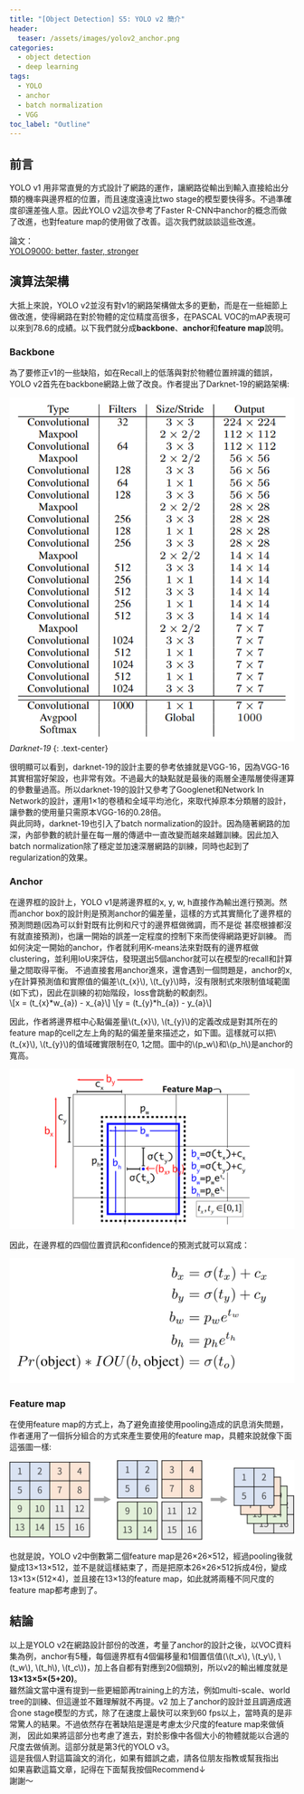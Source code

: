 ```yaml
---
title: "[Object Detection] S5: YOLO v2 簡介"
header:
  teaser: /assets/images/yolov2_anchor.png
categories:
  - object detection
  - deep learning
tags:
  - YOLO
  - anchor
  - batch normalization
  - VGG
toc_label: "Outline"
---
```


## 前言
YOLO v1 用非常直覺的方式設計了網路的運作，讓網路從輸出到輸入直接給出分類的機率與邊界框的位置，而且速度遠遠比two stage的模型要快得多。不過準確度卻還差強人意。因此YOLO v2這次參考了Faster R-CNN中anchor的概念而做了改進，也對feature map的使用做了改善。這次我們就談談這些改進。  

論文：  
[YOLO9000: better, faster, stronger](https://arxiv.org/abs/1612.08242)  


## 演算法架構  
 大抵上來說，YOLO v2並沒有對v1的網路架構做太多的更動，而是在一些細節上做改進，使得網路在對於物體的定位精度高很多，在PASCAL VOC的mAP表現可以來到78.6的成績。以下我們就分成**backbone**、**anchor**和**feature map**說明。  

### Backbone
為了要修正v1的一些缺陷，如在Recall上的低落與對於物體位置辨識的錯誤，YOLO v2首先在backbone網路上做了改良。作者提出了Darknet-19的網路架構:  

![Darknet-19網路架構圖](/assets/images/yolov2_darknet19.png)  
*Darknet-19*
{: .text-center}

很明顯可以看到，darknet-19的設計主要的參考依據就是VGG-16，因為VGG-16其實相當好架設，也非常有效。不過最大的缺點就是最後的兩層全連階層使得運算的參數量過高。所以darknet-19的設計又參考了Googlenet和Network In Network的設計，運用1×1的卷積和全域平均池化，來取代掉原本分類層的設計，讓參數的使用量只需原本VGG-16的0.28倍。  
與此同時，darknet-19也引入了batch normalization的設計。因為隨著網路的加深，內部參數的統計量在每一層的傳遞中一直改變而越來越難訓練。因此加入batch normalization除了穩定並加速深層網路的訓練，同時也起到了regularization的效果。  

### Anchor  
在邊界框的設計上，YOLO v1是將邊界框的x, y, w, h直接作為輸出進行預測。然而anchor box的設計則是預測anchor的偏差量，這樣的方式其實簡化了邊界框的預測問題(因為可以針對既有比例和尺寸的邊界框做微調，而不是從
甚麼根據都沒有就直接預測)，也讓一開始的誤差一定程度的控制下來而使得網路更好訓練。 
而如何決定一開始的anchor，作者就利用K-means法來對既有的邊界框做clustering，並利用IoU來評估，發現選出5個anchor就可以在模型的recall和計算量之間取得平衡。 
不過直接套用anchor進來，還會遇到一個問題是，anchor的x, y在計算預測值和實際值的偏差\\(t_{x}\\), \\(t_{y}\\)時，沒有限制式來限制值域範圍(如下式)，因此在訓練的初始階段，loss會跳動的較劇烈。  
\\[x = (t_{x}\*w_{a}) - x_{a}\\]
\\[y = (t_{y}\*h_{a}) - y_{a}\\]  

因此，作者將邊界框中心點偏差量\\(t_{x}\\), \\(t_{y}\\)的定義改成是對其所在的feature map的cell之左上角的點的偏差量來描述之，如下圖。這樣就可以把\\(t_{x}\\), \\(t_{y}\\)的值域確實限制在0, 1之間。圖中的\\(p_w\\)和\\(p_h\\)是anchor的寬高。 

![anchor box 的示意圖](/assets/images/yolov2_anchor.png)  

因此，在邊界框的四個位置資訊和confidence的預測式就可以寫成：  

![anchor box formulation](/assets/images/yolov2_paper01.png)  


### Feature map   
在使用feature map的方式上，為了避免直接使用pooling造成的訊息消失問題，作者運用了一個拆分組合的方式來產生要使用的feature map，具體來說就像下面這張圖一樣:

![feature map 說明](/assets/images/yolov2_feature_map.png)  

也就是說，YOLO v2中倒數第二個feature map是26×26×512，經過pooling後就變成13×13×512，並不是就這樣結束了，而是把原本26×26×512拆成4份，變成13×13×(512×4)，並且接在13×13的feature map，如此就將兩種不同尺度的feature map都考慮到了。


## 結論  
以上是YOLO v2在網路設計部份的改進，考量了anchor的設計之後，以VOC資料集為例，anchor有5種，每個邊界框有4個偏移量和1個置信值(\\(t_x\\), \\(t_y\\), \\(t_w\\), \\(t_h\\), \\(t_c\\))，加上各自都有對應到20個類別，所以v2的輸出維度就是**13×13×5×(5+20)**。  
雖然論文當中還有提到一些更細節再training上的方法，例如multi-scale、world tree的訓練、但這邊並不難理解就不再提。v2 加上了anchor的設計並且調適成適合one stage模型的方式，除了在速度上最快可以來到60 fps以上，當時真的是非常驚人的結果。不過依然存在著缺陷是還是考慮太少尺度的feature map來做偵測， 因此如果將這部分也考慮了進去，對於影像中各個大小的物體就能以合適的尺度去做偵測。這部分就是第3代的YOLO v3。  
這是我個人對這篇論文的消化，如果有錯誤之處，請各位朋友指教或幫我指出  
如果喜歡這篇文章，記得在下面幫我按個Recommend↓  
謝謝～